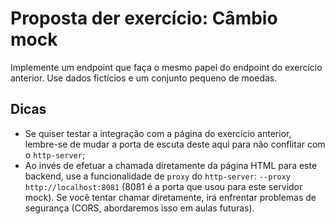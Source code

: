 # Proposta der exercício: Câmbio mock

Implemente um endpoint que faça o mesmo papel do endpoint do exercício anterior. Use dados fictícios e um conjunto pequeno de moedas.

## Dicas

* Se quiser testar a integração com a página do exercício anterior, lembre-se de mudar a porta de escuta deste aqui para não conflitar com o `http-server`;
* Ao invés de efetuar a chamada diretamente da página HTML para este backend, use a funcionalidade de `proxy` do `http-server`: `--proxy http://localhost:8081` (8081 é a porta que usou para este servidor mock). Se você tentar chamar diretamente, irá enfrentar problemas de segurança (CORS, abordaremos isso em aulas futuras).
